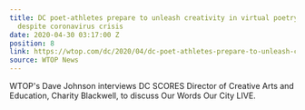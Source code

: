 ```yaml
---
title: DC poet-athletes prepare to unleash creativity in virtual poetry showcase,
  despite coronavirus crisis
date: 2020-04-30 03:17:00 Z
position: 8
link: https://wtop.com/dc/2020/04/dc-poet-athletes-prepare-to-unleash-creativity-in-virtual-poetry-showcase-despite-coronavirus-crisis/
source: WTOP News
---
```


WTOP's Dave Johnson interviews DC SCORES Director of Creative Arts and Education, Charity Blackwell, to discuss Our Words Our City LIVE.